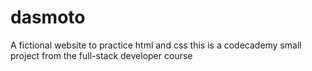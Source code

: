 # dasmoto
A fictional website to practice html and css
this is a codecademy small project from the full-stack developer course 
